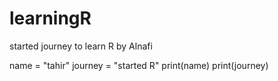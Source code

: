 # learningR
started journey to learn R by Alnafi

name = "tahir"
journey = "started R"
print(name)
print(journey)

